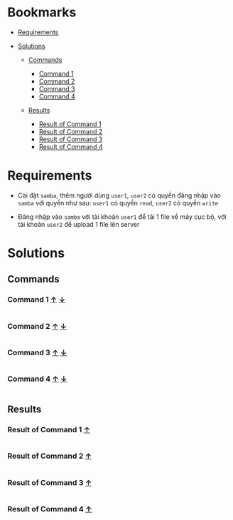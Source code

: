 <a name="bookmarks"/>

# Bookmarks

- [Requirements](#requirements)

- [Solutions](#solutions)

	- [Commands](#commands)
		- [Command 1](#command-1)
		- [Command 2](#command-2)
		- [Command 3](#command-3)
		- [Command 4](#command-4)

	- [Results](#results)
		- [Result of Command 1](#result-1)
		- [Result of Command 2](#result-2)
		- [Result of Command 3](#result-3)
		- [Result of Command 4](#result-4)

<a name="requirements"/>

# Requirements

- Cài đặt `samba`, thêm người dùng `user1`, `user2` có quyền đăng nhập vào `samba` với quyền như sau: `user1` có quyền `read`, `user2` có quyền `write`

- Đăng nhập vào `samba` với tài khoản `user1` để tải 1 file về máy cục bộ, với tài khoản `user2` để upload 1 file lên server

<a name="solutions"/>

# Solutions 

<a name="commands"/>

## Commands

<a name="command-1"/>

### Command 1 [↑](#bookmarks) [↓](#result-1)

```sh

```

<a name="command-2"/>

### Command 2 [↑](#bookmarks) [↓](#result-2)

```sh

```

<a name="command-3"/>

### Command 3 [↑](#bookmarks) [↓](#result-3)

```sh

```

<a name="command-4"/>

### Command 4 [↑](#bookmarks) [↓](#result-4)

```sh

```

<a name="results"/>

## Results

<a name="result-1"/>

### Result of Command 1 [↑](#command-1)

```sh

```

<a name="result-2"/>

### Result of Command 2 [↑](#command-2)

```sh

```

<a name="result-3"/>

### Result of Command 3 [↑](#command-3)

```sh

```

<a name="result-4"/>

### Result of Command 4 [↑](#command-4)

```sh

```

